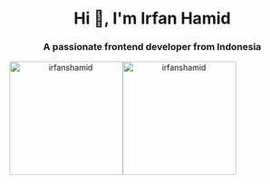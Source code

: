 <h1 align="center">Hi 👋, I'm Irfan Hamid</h1>
<h3 align="center">A passionate frontend developer from Indonesia</h3>

<p align="center" style="display:flex">
  <img height="200" align="center" src="https://github-readme-stats.vercel.app/api/top-langs?username=irfanshamid&show_icons=true&locale=en&layout=compact" alt="irfanshamid" />
<!--   <img height="200" align="center" src="https://github-readme-stats.vercel.app/api?username=irfanshamid&show_icons=true&locale=en" alt="irfanshamid" /> -->
  <img height="200" align="center" src="https://github-readme-streak-stats.herokuapp.com/?user=irfanshamid&" alt="irfanshamid" />
</p>

